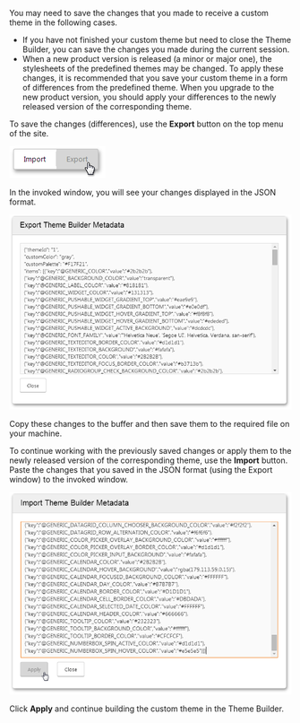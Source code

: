 You may need to save the changes that you made to receive a custom theme in the following cases.

- If you have not finished your custom theme but need to close the Theme Builder, you can save the changes you made during the current session.
- When a new product version is released (a minor or major one), the stylesheets of the predefined themes may be changed. To apply these changes, it is recommended that you save your custom theme in a form of differences from the predefined theme. When you upgrade to the new product version, you should apply your differences to the newly released version of the corresponding theme.

To save the changes (differences), use the **Export** button on the top menu of the site.

![Save Temporary Results](/images/PhoneJS/ExportImport.png)

In the invoked window, you will see your changes displayed in the JSON format.

![Export Window](/images/PhoneJS/ExportWindow.png)

Copy these changes to the buffer and then save them to the required file on your machine.

To continue working with the previously saved changes or apply them to the newly released version of the corresponding theme, use the **Import** button. Paste the changes that you saved in the JSON format (using the Export window) to the invoked window.

![Import Window](/images/PhoneJS/ImportWindow.png)

Click **Apply** and continue building the custom theme in the Theme Builder.